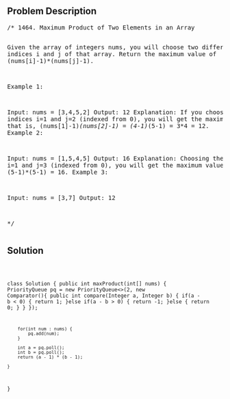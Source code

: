 <!--
<style>
  body { font-family: Arial, sans-serif; }
  .container { max-width: 100%; margin: 0 auto; padding: 10px; }
  .comment-block { background-color: #f9f9f9; padding: 10px; border-left: 5px solid #ccc; max-width: 200px; margin: 20px auto; overflow-wrap: break-word; white-space: pre-wrap; }
  .code-block { background-color: #f4f4f4; padding: 10px; border: 1px solid #ddd; max-width: 50%; margin: 20px auto; overflow-wrap: break-word; white-space: pre-wrap; }
</style>
-->

<div class='container'>
<h2>Problem Description</h2>
<div class='comment-block'>
<pre>
/* 1464. Maximum Product of Two Elements in an Array

Given the array of integers nums, you will choose two different indices i and j of that array. 
Return the maximum value of (nums[i]-1)*(nums[j]-1).
 

Example 1:

Input: nums = [3,4,5,2]
Output: 12 
Explanation: If you choose the indices i=1 and j=2 (indexed from 0), you will get the maximum value, 
that is, (nums[1]-1)*(nums[2]-1) = (4-1)*(5-1) = 3*4 = 12. 
Example 2:

Input: nums = [1,5,4,5]
Output: 16
Explanation: Choosing the indices i=1 and j=3 (indexed from 0), 
you will get the maximum value of (5-1)*(5-1) = 16.
Example 3:

Input: nums = [3,7]
Output: 12

*/
</pre>
</div>

<h2>Solution</h2>
<div class='code-block'>
<pre><code class='language-java'>

class Solution {
    public int maxProduct(int[] nums) {
        PriorityQueue<Integer> pq = new PriorityQueue<>(2, new Comparator<Integer>(){
            public int compare(Integer a, Integer b) {
                if(a - b < 0) {
                    return 1;
                }else if(a - b > 0) {
                    return -1;
                }else {
                    return 0;
                }
            }
        });
        
        for(int num : nums) {
            pq.add(num);
        }
        
        int a = pq.poll();
        int b = pq.poll();
        return (a - 1) * (b - 1);
        
    }
}</code></pre>
</div>
</div>
